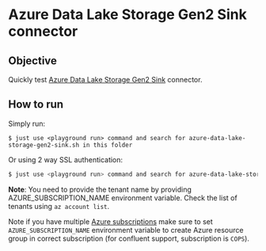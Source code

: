 # Azure Data Lake Storage Gen2 Sink connector



## Objective

Quickly test [Azure Data Lake Storage Gen2 Sink](https://docs.confluent.io/current/connect/kafka-connect-azure-data-lake-gen2-storage/index.html#quick-start) connector.



## How to run

Simply run:

```
$ just use <playground run> command and search for azure-data-lake-storage-gen2-sink.sh in this folder
```

Or using 2 way SSL authentication:

```bash
$ just use <playground run> command and search for azure-data-lake-storage-gen2-2way-ssl.sh in this folder
```

**Note**: You need to provide the tenant name by providing AZURE_SUBSCRIPTION_NAME environment variable. Check the list of tenants using `az account list`.

Note if you have multiple [Azure subscriptions](https://github.com/MicrosoftDocs/azure-docs-cli/blob/main/docs-ref-conceptual/manage-azure-subscriptions-azure-cli.md#change-the-active-subscription) make sure to set `AZURE_SUBSCRIPTION_NAME` environment variable to create Azure resource group in correct subscription (for confluent support, subscription is `COPS`).